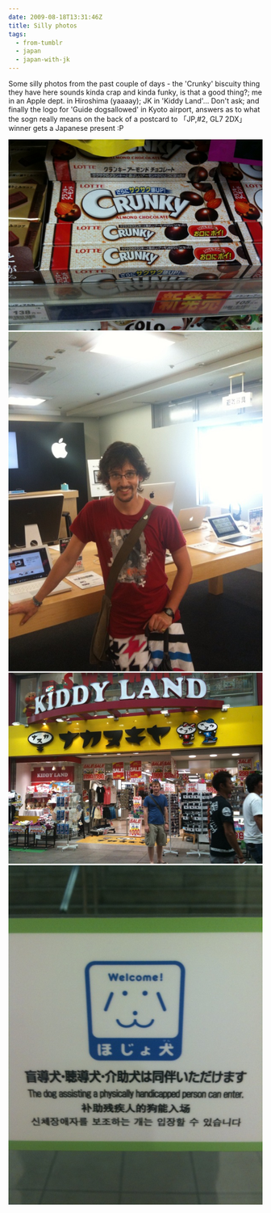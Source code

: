 ```yaml
---
date: 2009-08-18T13:31:46Z
title: Silly photos
tags:
  - from-tumblr
  - japan
  - japan-with-jk
---
```


Some silly photos from the past couple of days - the 'Crunky' biscuity thing they have here sounds kinda crap and kinda funky, is that a good thing?; me in an Apple dept. in Hiroshima (yaaaay); JK in 'Kiddy Land'... Don't ask; and finally the logo for 'Guide dogsallowed' in Kyoto airport, answers as to what the sogn really means on the back of a postcard to 「JP,#2, GL7 2DX」winner gets a Japanese present :P

![A photo of "Crunky" almond chocolate boxes, in a shop](165680012_0.jpg)
![JP leaning against a counter top in an Apple store, grinning](165680012_1.jpg)
![JK standing in front of a vibrant shop called "Kiddy Land"](165680012_2.jpg)
![A sign explaining that only guidedogs can enter in a number of languages, but with an icon above that has no apparent relation to the message, no easily discernable meaning, and looks vaguely like a butt.](165680012_3.jpg)
